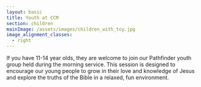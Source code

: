 ```yaml
---
layout: basic
title: Youth at CCM
section: children
mainImage: /assets/images/children_with_toy.jpg
image_alignment_classes:
  - right
---
```

If you have 11-14 year olds, they are welcome to join our Pathfinder youth group held during the morning service. This session is designed to encourage our young people to grow in their love and knowledge of Jesus and explore the truths of the Bible in a relaxed, fun environment.
